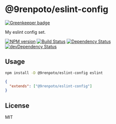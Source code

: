 # @9renpoto/eslint-config

[![Greenkeeper badge](https://badges.greenkeeper.io/9renpoto/eslint-config.svg)](https://greenkeeper.io/)

My eslint config set.

[![NPM version][npm-image]][npm-url] [![Build Status][travis-image]][travis-url] [![Dependency Status][daviddm-image]][daviddm-url] [![devDependency Status][dev-daviddm-image]][dev-daviddm-url]

## Usage

```sh
npm install -D @9renpoto/eslint-config eslint
```

```json
{
  "extends": ["@9renpoto/eslint-config"]
}
```

## License

MIT

[npm-image]: https://badge.fury.io/js/%409renpoto%2Feslint-config.svg
[npm-url]: https://badge.fury.io/js/%409renpoto%2Feslint-config
[travis-image]: https://travis-ci.org/9renpoto/eslint-config.svg?branch=master
[travis-url]: https://travis-ci.org/9renpoto/eslint-config
[daviddm-image]: https://david-dm.org/9renpoto/eslint-config.svg?theme=shields.io
[daviddm-url]: https://david-dm.org/9renpoto/eslint-config
[dev-daviddm-image]: https://david-dm.org/9renpoto/eslint-config/dev-status.svg
[dev-daviddm-url]: https://david-dm.org/9renpoto/eslint-config?type=dev
